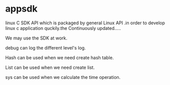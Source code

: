 # appsdk

linux C SDK API which is packaged by general Linux API .in order to develop linux c application quckily.the Continuously updated.....

We may use the SDK at work.

debug  can log the different level's log.

Hash can be used when we need create hash table.

List can be used when we need create list.

sys can be used when we calculate the time operation.
